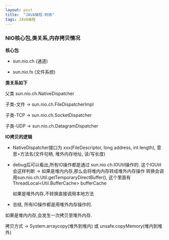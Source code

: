 ```yaml
---
layout: post
title:  "JAVA编程-网络"
tags: JAVA编程
---
```


### NIO核心包,类关系,内存拷贝情况

**核心包**

- sun.nio.ch  (通道)

- sun.nio.fs  (文件系统)

**类关系如下**
    
父类 sun.nio.ch.NativeDispatcher 

子类-文件   -> sun.nio.ch.FileDispatcherImpl 

子类-TCP   -> sun.nio.ch.SocketDispatcher

子类-UDP   -> sun.nio.ch.DatagramDispatcher


**IO拷贝的逻辑**

- NativeDispatcher接口为 xxx(FileDescriptor, long address, int length), 意思=方法名(文件句柄, 堆外内存地址, 读/写长度)

- debug后可以看出,所有IO操作都是通过 sun.nio.ch.IOUtil操作的. 
这个IOUtil会这样判断 -> 
    如果是堆内内存,那么会将堆内内存转成堆外内存操作 
        转换会调用sun.nio.ch.Util.getTemporaryDirectBuffer(),
        这个里面有ThreadLocal<Util.BufferCache> bufferCache
    
    如果是堆外内存,不转换直接调用本地方法
    
- 总结, 所有IO操作都是用堆外内存操作的.

如果是堆内内存,会发生一次拷贝至堆外内存. 

拷贝方式 -> System.arraycopy(堆外到堆内) 或 unsafe.copyMemory(堆内到堆外) 
     